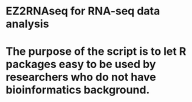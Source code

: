 # EZ2RNAseq for RNA-seq data analysis
# The purpose of the script is to let R packages easy to be used by researchers who do not have bioinformatics background.
